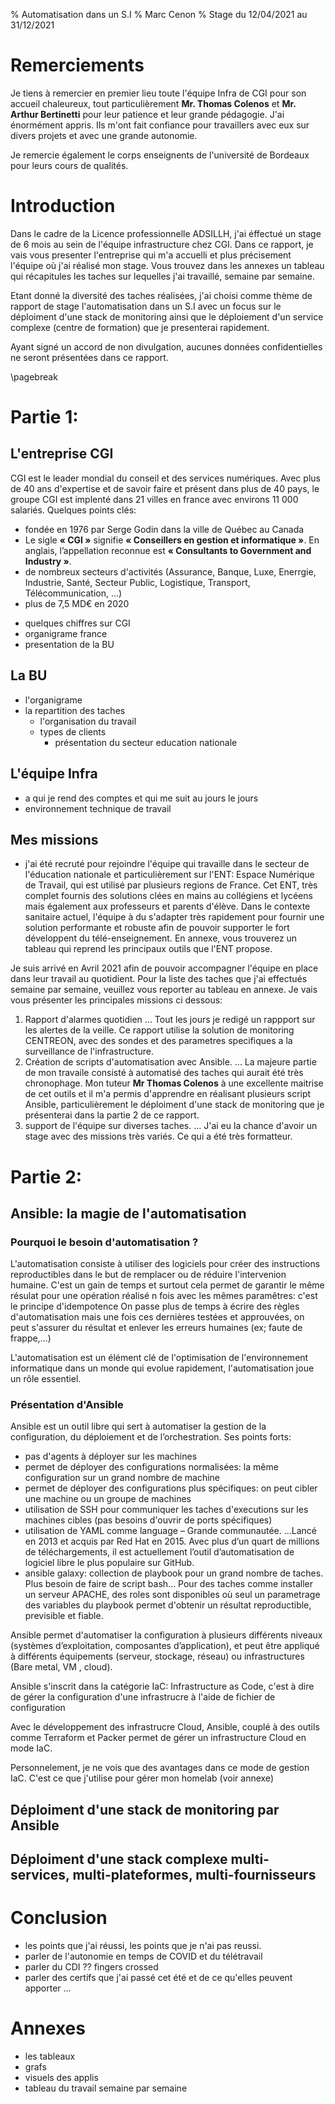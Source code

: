 % Automatisation dans un S.I
% Marc Cenon
% Stage du 12/04/2021 au 31/12/2021

# Remerciements
Je tiens à remercier en premier lieu toute l'équipe Infra de CGI pour son accueil chaleureux, tout particulièrement **Mr. Thomas Colenos** et **Mr. Arthur Bertinetti** pour leur patience et leur grande pédagogie. 
J'ai énormément appris. Ils m'ont fait confiance pour travaillers avec eux sur divers projets et avec une grande autonomie.

Je remercie également le corps enseignents de l'université de Bordeaux pour leurs cours de qualités. 

# Introduction

Dans le cadre de la Licence professionnelle ADSILLH, j'ai éffectué un stage de 6 mois au sein de l'équipe infrastructure chez CGI. Dans ce rapport, je vais vous presenter l'entreprise qui m'a accuelli et plus précisement l'équipe où j'ai réalisé mon stage. Vous trouvez dans les annexes un tableau qui récapitules les taches sur lequelles j'ai travaillé, semaine par semaine.

Etant donné la diversité des taches réalisées, j'ai choisi comme thème de rapport de stage l'automatisation dans un S.I avec un focus sur le déploiment d'une stack de monitoring ainsi que le déploiement d'un service complexe (centre de formation) que je presenterai rapidement.

Ayant signé un accord de non divulgation, aucunes données confidentielles ne seront présentées dans ce rapport.

\pagebreak

# Partie 1:
## L'entreprise CGI
CGI est le leader mondial du conseil et des services numériques. Avec plus de 40 ans d'expertise et de savoir faire et présent dans plus de 40 pays, le groupe CGI est implenté dans 21 villes en france avec environs 11 000 salariés. Quelques points clés:
+ fondée en 1976 par Serge Godin dans la ville de Québec au Canada
+ Le sigle **« CGI »** signifie **« Conseillers en gestion et informatique »**. En anglais, l’appellation reconnue est **« Consultants to Government and Industry »**.
+ de nombreux secteurs d'activités (Assurance, Banque, Luxe, Enerrgie, Industrie, Santé, Secteur Public, Logistique, Transport, Télécommunication, ...)
+ plus de 7,5 MD€ en 2020
- quelques chiffres sur CGI
- organigrame france
- presentation de la BU

## La BU
- l'organigrame
- la repartition des taches
  - l'organisation du travail
  - types de clients
    - présentation du secteur education nationale

## L'équipe Infra
- a qui je rend des comptes et qui me suit au jours le jours
- environnement technique de travail

## Mes missions
- j'ai été recruté pour rejoindre l'équipe qui travaille dans le secteur de l'éducation nationale et particulièrement sur l'ENT: Espace Numérique de Travail, qui est utilisé par plusieurs regions de France. Cet ENT, très complet fournis des solutions clées en mains au collégiens et lycéens mais également aux professeurs et parents d'élève. Dans le contexte sanitaire actuel, l'équipe à du s'adapter très rapidement pour fournir une solution performante et robuste afin de pouvoir supporter le fort développent du télé-enseignement. En annexe, vous trouverez un tableau qui reprend les principaux outils que l'ENT propose.

Je suis arrivé en Avril 2021 afin de pouvoir accompagner l'équipe en place dans leur travail au quotidient. Pour la liste des taches que j'ai effectués semaine par semaine, veuillez vous reporter au tableau en annexe. Je vais vous présenter les principales missions ci dessous:
1. Rapport d'alarmes quotidien
... Tout les jours je redigé un rappport sur les alertes de la veille. Ce rapport utilise la solution de monitoring CENTREON, avec des sondes et des parametres specifiques a la surveillance de l'infrastructure.
2. Création de scripts d'automatisation avec Ansible.
... La majeure partie de mon travaile consisté à automatisé des taches qui aurait été très chronophage. Mon tuteur **Mr Thomas Colenos** à une excellente maitrise de cet outils et il m'a permis d'apprendre en réalisant plusieurs script Ansible, particulièrement le déploiment d'une stack de monitoring que je présenterai dans la partie 2 de ce rapport.
3. support de l'équipe sur diverses taches.
... J'ai eu la chance d'avoir un stage avec des missions très variés. Ce qui a été très formatteur.


# Partie 2:

## Ansible: la magie de l'automatisation

### Pourquoi le besoin d'automatisation ?
L'automatisation consiste à utiliser des logiciels pour créer des instructions reproductibles dans le but de remplacer ou de réduire l'intervenion humaine. C'est un gain de temps et surtout cela permet de garantir le même résulat pour une opération réalisé n fois avec les mêmes paramêtres: c'est le principe d'idempotence
On passe plus de temps à écrire des règles d'automatisation mais une fois ces dernières testées et approuvées, on peut s'assurer du résultat et enlever les erreurs humaines (ex; faute de frappe,...)

L'automatisation est un élément clé de l'optimisation de l'environnement informatique dans un monde qui evolue rapidement, l'automatisation joue un rôle essentiel.

### Présentation d'Ansible
Ansible est un outil libre qui sert à automatiser la gestion de la configuration, du déploiement et de l’orchestration. Ses points forts:
- pas d'agents à déployer sur les machines
- permet de déployer des configurations normalisées: la même configuration sur un grand nombre de machine
- permet de déployer des configurations plus spécifiques: on peut cibler une machine ou un groupe de machines
- utilisation de SSH pour communiquer les taches d'executions sur les machines cibles (pas besoins d'ouvrir de ports spécifiques)
- utilisation de YAML comme language
– Grande communautée. 
...Lancé en 2013 et acquis par Red Hat en 2015. Avec plus d’un quart de millions de téléchargements, il est actuellement l’outil d’automatisation de logiciel libre le plus populaire sur GitHub. 
- ansible galaxy: collection de playbook pour un grand nombre de taches. Plus besoin de faire de script bash... Pour des taches comme installer un serveur APACHE, des roles sont disponibles où seul un parametrage des variables du playbook permet d'obtenir un résultat reproductible, previsible et fiable.

Ansible permet d'automatiser la configuration à plusieurs différents niveaux (systèmes d’exploitation, composantes d’application), et peut être appliqué à différents équipements (serveur, stockage, réseau) ou infrastructures (Bare metal, VM , cloud). 

Ansible s'inscrit dans la catégorie IaC: Infrastructure as Code, c'est à dire de gérer la configuration d'une infrastrucre à l'aide de fichier de configuration

Avec le développement des infrastrucre Cloud, Ansible, couplé à des outils comme Terraform et Packer permet de gérer un infrastructure Cloud en mode IaC.

Personnelement, je ne vois que des avantages dans ce mode de gestion IaC. C'est ce que j'utilise pour gérer mon homelab (voir annexe)
## Déploiment d'une stack de monitoring par Ansible

## Déploiment d'une stack complexe multi-services, multi-plateformes, multi-fournisseurs


# Conclusion
- les points que j'ai réussi, les points que je n'ai pas reussi.
- parler de l'autonomie en temps de COVID et du télétravail
- parler du CDI ?? fingers crossed
- parler des certifs que j'ai passé cet été et de ce qu'elles peuvent apporter ...

# Annexes
- les tableaux
- grafs
- visuels des applis
- tableau du travail semaine par semaine


